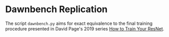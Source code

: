 # Dawnbench Replication
The script `dawnbench.py` aims for exact equivalence to the final training procedure presented in David Page's 2019 series
[How to Train Your ResNet](https://myrtle.ai/learn/how-to-train-your-resnet-8-bag-of-tricks/).
